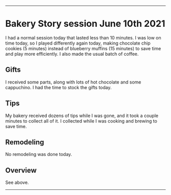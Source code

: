 
***

# Bakery Story session June 10th 2021

I had a normal session today that lasted less than 10 minutes. I was low on time today, so I played differently again today, making chocolate chip cookies (5 minutes) instead of blueberry muffins (15 minutes) to save time and play more efficiently. I also made the usual batch of coffee.

## Gifts

I received some parts, along with lots of hot chocolate and some cappuchino. I had the time to stock the gifts today.

## Tips

My bakery received dozens of tips while I was gone, and it took a couple minutes to collect all of it. I collected while I was cooking and brewing to save time.

## Remodeling

No remodeling was done today.

## Overview

See above.

***
